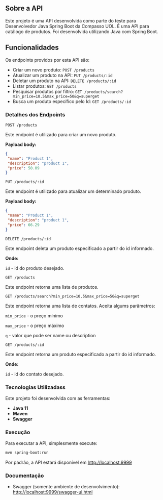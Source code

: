 ## Sobre a API

Este projeto é uma API desenvolvida como parte do teste para Desenvolvedor Java Spring Boot da Compasso UOL. É uma API para catálogo de produtos. Foi desenvolvida utilizando Java com Spring Boot.

## Funcionalidades

Os endpoints providos por esta API são:

* Criar um novo produto: `POST /products`
* Atualizar um produto na API: `PUT /products/:id`
* Deletar um produto na API: `DELETE /products/:id`
* Listar produtos: `GET /products`
* Pesquisar produtos por filtro: `GET /products/search?min_price=10.5&max_price=50&q=superget`
* Busca um produto específico pelo Id: `GET /products/:id`

### Detalhes dos Endpoints

`POST /products`

Este endpoint é utilizado para criar um novo produto.

**Payload body:**

```json
{
 "name": "Product 1",
 "description": "product 1",
 "price": 50.09
}
```

`PUT /products/:id`

Este endpoint é utilizado para atualizar um determinado produto.

**Payload body:**

```json
{
 "name": "Product 1",
 "description": "product 1",
 "price": 66.29
}
```

`DELETE /products/:id`

Este endpoint deleta um produto especificado a partir do id informado.

**Onde:**

`id` - id do produto desejado.

`GET /products`

Este endpoint retorna uma lista de produtos.

`GET /products/search?min_price=10.5&max_price=50&q=superget`

Este endpoint retorna uma lista de contatos. Aceita algums parâmetros:

`min_price` - o preço mínimo

`max_price` - o preço máximo

`q` - valor que pode ser name ou description

`GET /products/:id`

Este endpoint retorna um produto especificado a partir do id informado.

**Onde:**

`id` - id do contato desejado.

### Tecnologias Utilizadass

Este projeto foi desenvolvida com as ferramentas:

* **Java 11**
* **Maven**
* **Swagger**

### Execução

Para executar a API, simplesmente execute:
    
```bash
mvn spring-boot:run
```

Por padrão, a API estará disponível em [http://localhost:9999](http://localhost:9999)

### Documentação

* Swagger (somente ambiente de desenvolvimento): [http://localhost:9999/swagger-ui.html](http://localhost:9999/swagger-ui.html)



